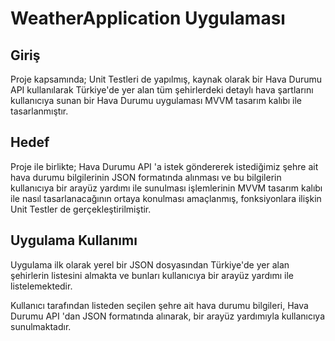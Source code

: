 
# WeatherApplication Uygulaması

## Giriş
Proje kapsamında; Unit Testleri de yapılmış, kaynak olarak bir Hava Durumu API kullanılarak Türkiye'de yer alan tüm şehirlerdeki detaylı hava şartlarını kullanıcıya sunan bir Hava Durumu uygulaması MVVM tasarım kalıbı ile tasarlanmıştır. 

## Hedef
Proje ile birlikte; Hava Durumu API 'a istek göndererek istediğimiz şehre ait hava durumu bilgilerinin JSON formatında alınması ve bu bilgilerin kullanıcıya bir arayüz yardımı ile sunulması işlemlerinin MVVM tasarım kalıbı ile nasıl tasarlanacağının ortaya konulması amaçlanmış, fonksiyonlara ilişkin Unit Testler de gerçekleştirilmiştir.

## Uygulama Kullanımı
Uygulama ilk olarak yerel bir JSON dosyasından Türkiye'de yer alan şehirlerin listesini almakta ve bunları kullanıcıya bir arayüz yardımı ile listelemektedir.

Kullanıcı tarafından listeden seçilen şehre ait hava durumu bilgileri, Hava Durumu API 'dan JSON formatında alınarak, bir arayüz yardımıyla kullanıcıya sunulmaktadır.

